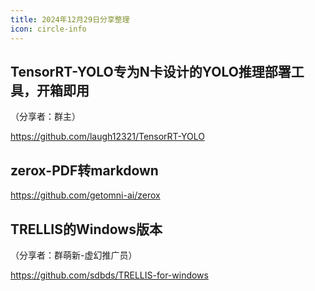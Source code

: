```yaml
---
title: 2024年12月29日分享整理
icon: circle-info
---
```


## TensorRT-YOLO专为N卡设计的YOLO推理部署工具，开箱即用

（分享者：群主）

https://github.com/laugh12321/TensorRT-YOLO

## zerox-PDF转markdown

https://github.com/getomni-ai/zerox

## TRELLIS的Windows版本

（分享者：群萌新-虚幻推广员）

https://github.com/sdbds/TRELLIS-for-windows

